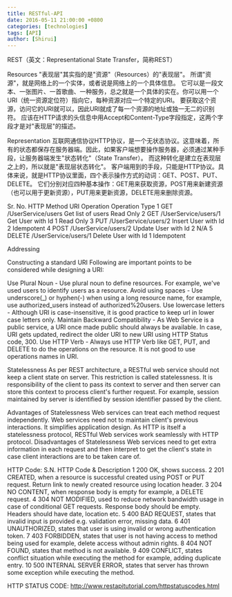 ```yaml
---
title: RESTful-API
date: 2016-05-11 21:00:00 +0800
categories: [technologies]
tags: [API]
author: [Shirui]
---
```


REST（英文：Representational State Transfer，简称REST）

Resources
"表现层"其实指的是"资源"（Resources）的"表现层"。
所谓"资源"，就是网络上的一个实体，或者说是网络上的一个具体信息。
它可以是一段文本、一张图片、一首歌曲、一种服务，总之就是一个具体的实在。你可以用一个URI（统一资源定位符）指向它，每种资源对应一个特定的URI。
要获取这个资源，访问它的URI就可以，因此URI就成了每一个资源的地址或独一无二的识别符。
应该在HTTP请求的头信息中用Accept和Content-Type字段指定，这两个字段才是对"表现层"的描述。

Representation
互联网通信协议HTTP协议，是一个无状态协议。这意味着，所有的状态都保存在服务器端。因此，如果客户端想要操作服务器，必须通过某种手段，让服务器端发生"状态转化"（State Transfer）。
而这种转化是建立在表现层之上的，所以就是"表现层状态转化"。
客户端用到的手段，只能是HTTP协议。具体来说，就是HTTP协议里面，四个表示操作方式的动词：GET、POST、PUT、DELETE。
它们分别对应四种基本操作：GET用来获取资源，POST用来新建资源（也可以用于更新资源），PUT用来更新资源，DELETE用来删除资源。

Sr. No.	HTTP Method	URI	Operation	Operation Type
1	GET	/UserService/users	Get list of users	Read Only
2	GET	/UserService/users/1	Get User with Id 1	Read Only
3	PUT	/UserService/users/2	Insert User with Id 2	Idempotent
4	POST	/UserService/users/2	Update User with Id 2	N/A
5	DELETE	/UserService/users/1	Delete User with Id 1	Idempotent

Addressing

Constructing a standard URI
Following are important points to be considered while designing a URI:

Use Plural Noun - Use plural noun to define resources. For example, we've used users to identify users as a resource.
Avoid using spaces - Use underscore(_) or hyphen(-) when using a long resource name, for example, use authorized_users instead of authorized%20users.
Use lowercase letters - Although URI is case-insensitive, it is good practice to keep url in lower case letters only.
Maintain Backward Compatibility - As Web Service is a public service, a URI once made public should always be available. In case, URI gets updated, redirect the older URI to new URI using HTTP Status code, 300.
Use HTTP Verb - Always use HTTP Verb like GET, PUT, and DELETE to do the operations on the resource. It is not good to use operations names in URI.

Statelessness
As per REST architecture, a RESTful web service should not keep a client state on server.
This restriction is called statelessness. It is responsibility of the client to pass its context to server and then server can store this context to process client's further request.
For example, session maintained by server is identified by session identifier passed by the client.

Advantages of Statelessness
Web services can treat each method request independently.
Web services need not to maintain client's previous interactions. It simplifies application design.
As HTTP is itself a statelessness protocol, RESTful Web services work seamlessly with HTTP protocol.
Disadvantages of Statelessness
Web services need to get extra information in each request and then interpret to get the client's state in case client interactions are to be taken care of.

HTTP Code:
S.N.	HTTP Code & Description
1	200
OK, shows success.
2	201
CREATED, when a resource is successful created using POST or PUT request. Return link to newly created resource using location header.
3	204
NO CONTENT, when response body is empty for example, a DELETE request.
4	304
NOT MODIFIED, used to reduce network bandwidth usage in case of conditional GET requests. Response body should be empty. Headers should have date, location etc.
5	400
BAD REQUEST, states that invalid input is provided e.g. validation error, missing data.
6	401
UNAUTHORIZED, states that user is using invalid or wrong authentication token.
7	403
FORBIDDEN, states that user is not having access to method being used for example, delete access without admin rights.
8	404
NOT FOUND, states that method is not available.
9	409
CONFLICT, states conflict situation while executing the method for example, adding duplicate entry.
10	500
INTERNAL SERVER ERROR, states that server has thrown some exception while executing the method.

HTTP STATUS CODE:
http://www.restapitutorial.com/httpstatuscodes.html

